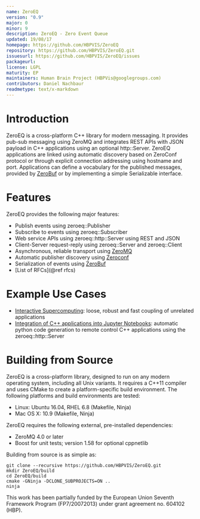 ```yaml
---
name: ZeroEQ
version: "0.9"
major: 0
minor: 9
description: ZeroEQ - Zero Event Queue
updated: 19/08/17
homepage: https://github.com/HBPVIS/ZeroEQ
repository: https://github.com/HBPVIS/ZeroEQ.git
issuesurl: https://github.com/HBPVIS/ZeroEQ/issues
packageurl: 
license: LGPL
maturity: EP
maintainers: Human Brain Project (HBPVis@googlegroups.com)
contributors: Daniel Nachbaur
readmetype: text/x-markdown
---
```


# Introduction

ZeroEQ is a cross-platform C++ library for modern messaging. It provides pub-sub
messaging using ZeroMQ and integrates REST APIs with JSON payload in C++
applications using an optional http::Server. ZeroEQ applications are linked
using automatic discovery based on ZeroConf protocol or through explicit
connection addressing using hostname and port. Applications can define a
vocabulary for the published messages, provided by
[ZeroBuf](https://github.com/HBPVIS/ZeroBuf) or by implementing a simple
Serializable interface.

# Features

ZeroEQ provides the following major features:

* Publish events using zeroeq::Publisher
* Subscribe to events using zeroeq::Subscriber
* Web service APIs using zeroeq::http::Server using REST and JSON
* Client-Server request-reply using zeroeq::Server and zeroeq::Client
* Asynchronous, reliable transport using [ZeroMQ](http://www.zeromq.org)
* Automatic publisher discovery using [Zeroconf](https://en.wikipedia.org/wiki/Zero-configuration_networking)
* Serialization of events using [ZeroBuf](https://github.com/HBPVIS/ZeroBuf)
* [List of RFCs](@ref rfcs)

# Example Use Cases

* [Interactive Supercomputing](https://www.youtube.com/watch?v=wATHwvRFGz0&t=1m36s):
  loose, robust and fast coupling of unrelated applications
* [Integration of C++ applications into Jupyter Notebooks](https://www.youtube.com/watch?v=pczckc9HSsA&t=14m30s):
  automatic python code generation to remote control C++ applications using the
  zeroeq::http::Server

# Building from Source

ZeroEQ is a cross-platform library, designed to run on any modern operating
system, including all Unix variants. It requires a C++11 compiler and uses CMake
to create a platform-specific build environment. The following platforms and
build environments are tested:

* Linux: Ubuntu 16.04, RHEL 6.8 (Makefile, Ninja)
* Mac OS X: 10.9 (Makefile, Ninja)

ZeroEQ requires the following external, pre-installed dependencies:

* ZeroMQ 4.0 or later
* Boost for unit tests; version 1.58 for optional cppnetlib

Building from source is as simple as:

    git clone --recursive https://github.com/HBPVIS/ZeroEQ.git
    mkdir ZeroEQ/build
    cd ZeroEQ/build
    cmake -GNinja -DCLONE_SUBPROJECTS=ON ..
    ninja
This work has been partially funded by the European Union Seventh Framework Program (FP7/2007­2013) under grant agreement no. 604102 (HBP).

